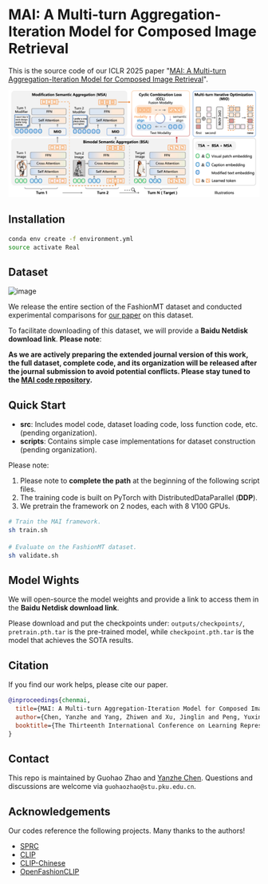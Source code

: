 # **MAI: A Multi-turn Aggregation-Iteration Model for Composed Image Retrieval**

This is the source code of our ICLR 2025 paper "[MAI: A Multi-turn Aggregation-Iteration Model for Composed Image Retrieval](https://openreview.net/forum?id=gXyWbl71n1&referrer=%5BAuthor%20Console%5D(%2Fgroup%3Fid%3DICLR.cc%2F2025%2FConference%2FAuthors%23your-submissions))".

![image](imgs/framework.png)

## Installation

```bash
conda env create -f environment.yml
source activate Real
```

## Dataset

![image](imgs/dataset.png)

We release the entire section of the FashionMT dataset and conducted experimental comparisons for [our paper](https://openreview.net/pdf?id=gXyWbl71n1) on this dataset. 

To facilitate downloading of this dataset, we will provide a **Baidu Netdisk download link**. **Please note**:

**As we are actively preparing the extended journal version of this work, the full dataset, complete code, and its organization will be released after the journal submission to avoid potential conflicts. Please stay tuned to the [MAI code repository](https://github.com/ChenAnno/MAI_ICLR2025).**

## Quick Start

- **src**: Includes model code, dataset loading code, loss function code, etc. (pending organization).
- **scripts**: Contains simple case implementations for dataset construction (pending organization).

Please note:

1. Please note to **complete the path** at the beginning of the following script files.
2. The training code is built on PyTorch with DistributedDataParallel (**DDP**).
3. We pretrain the framework on 2 nodes, each with 8 V100 GPUs.

```bash
# Train the MAI framework.
sh train.sh

# Evaluate on the FashionMT dataset.
sh validate.sh
```

## Model Wights

We will open-source the model weights and provide a link to access them in the **Baidu Netdisk download link**.

Please download and put the checkpoints under: `outputs/checkpoints/`, `pretrain.pth.tar` is the pre-trained model, while `checkpoint.pth.tar` is the model that achieves the SOTA results.

## Citation

If you find our work helps, please cite our paper.

```bibtex
@inproceedings{chenmai,
  title={MAI: A Multi-turn Aggregation-Iteration Model for Composed Image Retrieval},
  author={Chen, Yanzhe and Yang, Zhiwen and Xu, Jinglin and Peng, Yuxin},
  booktitle={The Thirteenth International Conference on Learning Representations}
}
```

## Contact

This repo is maintained by Guohao Zhao and [Yanzhe Chen](https://github.com/ChenAnno). Questions and discussions are welcome via `guohaozhao@stu.pku.edu.cn`.

## Acknowledgements

Our codes reference the following projects. Many thanks to the authors!

- [SPRC](https://github.com/chunmeifeng/SPRC)
- [CLIP](https://github.com/openai/CLIP)
- [CLIP-Chinese](https://github.com/yangjianxin1/CLIP-Chinese)
- [OpenFashionCLIP](https://github.com/aimagelab/open-fashion-clip)

